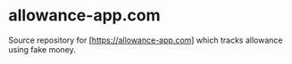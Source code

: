 # allowance-app.com

Source repository for [https://allowance-app.com] which tracks allowance using fake money.

